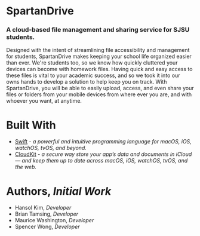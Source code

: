 # SpartanDrive
### A cloud-based file management and sharing service for SJSU students.

Designed with the intent of streamlining file accessibility and management for students, SpartanDrive makes keeping your school life organized easier than ever. We're students too, so we know how quickly cluttered your devices can become with homework files. Having quick and easy access to these files is vital to your academic success, and so we took it into our owns hands to develop a solution to help keep you on track. With SpartanDrive, you will be able to easily upload, access, and even share your files or folders from your mobile devices from where ever you are, and with whoever you want, at anytime.

# Built With

* [Swift](https://developer.apple.com/swift/) - *a powerful and intuitive programming language for macOS, iOS, watchOS, tvOS, and beyond.*
* [CloudKit](https://developer.apple.com/icloud/cloudkit/) - *a secure way store your app’s data and documents in iCloud — and keep them up to date across macOS, iOS, watchOS, tvOS, and the web.*

# Authors, *Initial Work*

* Hansol Kim, *Developer*
* Brian Tamsing, *Developer*
* Maurice Washington, *Developer*
* Spencer Wong, *Developer*